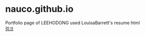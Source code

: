 # nauco.github.io
Portfolio page of LEEHODONG used LouisaBarrett's resume html   
[링크](https://nauco.github.io/)
